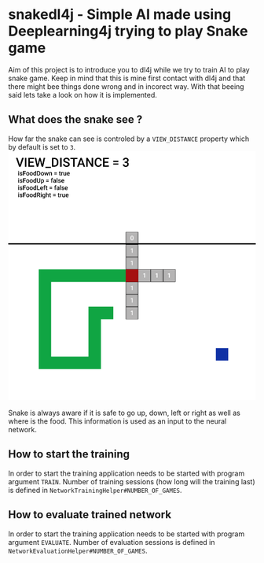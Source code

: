 # snakedl4j - Simple AI made using Deeplearning4j trying to play Snake game

Aim of this project is to introduce you to dl4j while we try to train AI to play snake game. Keep in mind that this is mine first contact with dl4j and that there might bee things
done wrong and in incorect way. With that beeing said lets take a look on how it is implemented.

## What does the snake see ?
How far the snake can see is controled by a `VIEW_DISTANCE` property which by default is set to `3`.
![Image](https://raw.githubusercontent.com/liliumbosniacum/snakedl4j/master/src/main/resources/images/snake.PNG)

Snake is always aware if it is safe to go up, down, left or right as well as where is the food. This information is used as an input to the neural network.

## How to start the training
In order to start the training application needs to be started with program argument `TRAIN`. Number of training sessions (how long will the training last) is defined in `NetworkTrainingHelper#NUMBER_OF_GAMES`.

## How to evaluate trained network
In order to start the training application needs to be started with program argument `EVALUATE`. Number of evaluation sessions is defined in `NetworkEvaluationHelper#NUMBER_OF_GAMES`.
